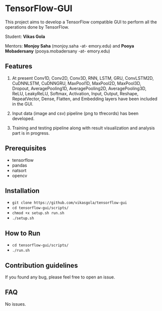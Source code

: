 # TensorFlow-GUI
This project aims to develop a TensorFlow compatible GUI to perform all the operations done by TensorFlow. 

Student: **Vikas Gola**

Mentors: **Monjoy Saha** (monjoy.saha -at- emory.edu) and **Pooya Mobadersany** (pooya.mobadersany -at- emory.edu)

## Features
1. At present Conv1D, Conv2D, Conv3D, RNN, LSTM, GRU, ConvLSTM2D, CuDNNLSTM, CuDNNGRU, MaxPool1D, MaxPool2D, MaxPool3D, Dropout, AveragePooling1D, AveragePooling2D, AveragePooling3D, ReLU, LeakyReLU, Softmax, Activation, Input, Output, Reshape, RepeatVector, Dense, Flatten, and Embedding layers have been included in the GUI. 

2. Input data (image and csv) pipeline (png to tfrecords) has been developed. 

3. Training and testing pipeline along with result visualization and analysis part is in progress. 

## Prerequisites
- tensorflow
- pandas
- natsort
- opencv

## Installation
- `git clone https://github.com/vikasgola/tensorflow-gui`
- `cd tensorflow-gui/scripts/`
- `chmod +x setup.sh run.sh`
- `./setup.sh`

## How to Run
- `cd tensorflow-gui/scripts/`
- `./run.sh`

## Contribution guidelines
If you found any bug, please feel free to open an issue.

## FAQ
No issues.